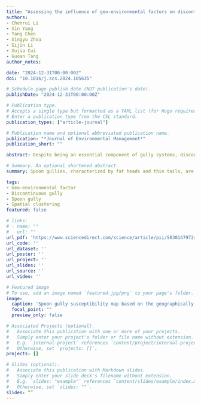 ```yaml
---
title: "Assessing the influence of geo-environmental factors on discontinuous gully erosion at regional scales: A case study of spoon gullies on the loess plateau of China"
authors:
- Chenrui Li
- Xin Yang
- Yang Chen
- Xingyu Zhou
- Sijin Li
- Xujia Cui
- Guoan Tang
author_notes:

date: "2024-12-31T00:00:00Z"
doi: "10.1016/j.scs.2024.105635"

# Schedule page publish date (NOT publication's date).
publishDate: "2024-12-31T00:00:00Z"

# Publication type.
# Accepts a single type but formatted as a YAML list (for Hugo requirements).
# Enter a publication type from the CSL standard.
publication_types: ["article-journal"]

# Publication name and optional abbreviated publication name.
publication: "*Journal of Environmental Management*"
publication_short: ""

abstract: Despite being an essential component of gully systems, discontinuous gullies have received less attention for their complex formation mechanisms and often overlooked sediment yield processes. Factorial analysis helps elucidate gullying processes, but relevant studies on discontinuous gullies are currently lacking, especially at large scales. Spoon gullies, characterized by fat heads and thin tails, are a typical type of discontinuous hillslope gully found extensively on the Loess Plateau of China. Based on an inventory of 4077 spoon gullies and 13 geo-environmental factors, variations in factor dominance influencing the gully erosion were explored within a global-local framework, using Geodetector, geographically weighted regression, and spatially constrained multivariate clustering. Among individual factors, continuous gully density explained 41.6% of the spatial distribution of spoon gullies, followed by normalized difference vegetation index (NDVI), soil characteristics, and precipitation, ranging from 12.0% to 18.6%, while land use and topography exerted a negligible effect. The interaction of two factors showed a nonlinear enhancement in explanatory power, reaching 77.1%, 71.8%, and 69.7% when combining continuous gully density with loess thickness, precipitation, and NDVI, respectively. Moreover, except for generally negative regression coefficients of NDVI, other factors showed positive and negative values, indicating significant spatial variability in their effects on spoon gullies. Seven spoon gully clusters were thereby identified, each dominated by an evident factor among continuous gully density, precipitation, loess thickness, and soil texture. A spoon gully susceptibility map comprising five levels was further produced under a model accuracy of 85.8%, suggesting reliable performance in predicting gully occurrence. Overall, the influence of factors on spoon gully development exhibit remarkable complexities, mainly depending on spatial variation in the intricate interactions among factors and their scale-dependent behaviors. This study provides new insights into the spatial heterogeneity of discontinuous gullies at a regional scale and offers implications for developing targeted strategies against gully erosion.

# Summary. An optional shortened abstract.
summary: Spoon gullies, characterized by fat heads and thin tails, are a typical type of discontinuous hillslope gully found extensively on the Loess Plateau of China. This study explores the variations in factor dominance influencing the gully erosion within a global-local framework, using Geodetector, geographically weighted regression, and spatially constrained multivariate clustering. The study provides new insights into the spatial heterogeneity of discontinuous gullies at a regional scale and offers implications for developing targeted strategies against gully erosion.

tags:
- Geo-environmental factor
- Discontinuous gully
- Spoon gully
- Spatial clustering
featured: false

# links:
# - name: ""
#   url: ""
url_pdf: 'https://www.sciencedirect.com/science/article/pii/S0301479724039276/pdfft?md5=6903d7e71e075bd3da8c86124728df76&pid=1-s2.0-S0301479724039276-main.pdf'
url_code: ''
url_dataset: ''
url_poster: ''
url_project: ''
url_slides: ''
url_source: ''
url_video: ''

# Featured image
# To use, add an image named `featured.jpg/png` to your page's folder. 
image:
  caption: 'Spoon gully susceptibility map based on the geographically weighted regression model'
  focal_point: ""
  preview_only: false

# Associated Projects (optional).
#   Associate this publication with one or more of your projects.
#   Simply enter your project's folder or file name without extension.
#   E.g. `internal-project` references `content/project/internal-project/index.md`.
#   Otherwise, set `projects: []`.
projects: []

# Slides (optional).
#   Associate this publication with Markdown slides.
#   Simply enter your slide deck's filename without extension.
#   E.g. `slides: "example"` references `content/slides/example/index.md`.
#   Otherwise, set `slides: ""`.
slides: “”
---
```

